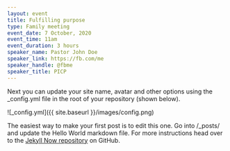 ```yaml
---
layout: event
title: Fulfilling purpose
type: Family meeting
event_date: 7 October, 2020
event_time: 11am
event_duration: 3 hours
speaker_name: Pastor John Doe
speaker_link: https://fb.com/me
speaker_handle: @fbme
speaker_title: PICP
---
```


Next you can update your site name, avatar and other options using the _config.yml file in the root of your repository (shown below).

![_config.yml]({{ site.baseurl }}/images/config.png)

The easiest way to make your first post is to edit this one. Go into /_posts/ and update the Hello World markdown file. For more instructions head over to the [Jekyll Now repository](https://github.com/barryclark/jekyll-now) on GitHub.